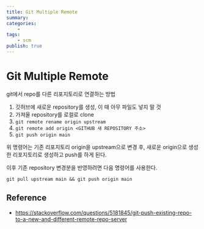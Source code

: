 ```yaml
---
title: Git Multiple Remote
summary: 
categories:
    - 
tags:
    - scm
publish: true
---
```

# Git Multiple Remote

git에서 repo를 다른 리포지토리로 연결하는 방법

1. 깃허브에 새로운 repository를 생성, 이 때 아무 파일도 넣지 말 것
2. 가져올 repository를 로컬로 clone
3. `git remote rename origin upstream`
4. `git remote add origin <GITHUB 새 REPOSITORY 주소>`
5. `git push origin main`

위 명령어는 기존 리포지토리 origin을 upstream으로 변경 후, 새로운 origin으로 생성한 리포지토리로 생성하고 push를 하게 된다.

이후 기존 repository 변경분을 반영하려면 다음 명령어를 사용한다.

`git pull upstream main && git push origin main`

## Reference

- <https://stackoverflow.com/questions/5181845/git-push-existing-repo-to-a-new-and-different-remote-repo-server>